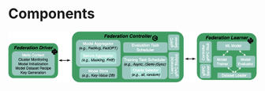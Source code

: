 Components
=============================

<div align="center">
 <img 
    src="../img/MetisFL-Components-Internal.png" width="700px", alt="MetisFL Components Overview">
</div>

<!-- This is a high-level overview of how federated training is performed and when and how the synchronization points between
the learners and the controller are created.

**1. Controller Training Assignment**\
The controller creates and assigns the task that each learner needs to run by sending to every learner (the state of)
the community model and any other learning parameters, such as the number of local updates, the learning hyperparameters
and any other necessary training information. Subsequently, the controller pings each learner though the respective gRPC
endpoint (see `RunTask` gRPC endpoint in `learner.proto`). 

**2. Learner Local Training** \
Upon receiving the training task, the learner starts training locally on its local dataset and once it completes its
training, it sends its local model along with any associated training metadata to the controller. At this point, the 
learner pings the controller and sends a local training completion request (see `MarkTaskCompleted` gRPC endpoint in `controller.proto`).

**3. Synchronization Points (a.k.a. Federation Round)** \
The controller receives the local models and if a quorum exists (e.g., received local models from all learners), then it
computes the new community model using the local models and their associated scaling factors
(e.g., number of training examples) and creates and reassigns the new training task to each learner. At this point a new
global training iteration begins.  -->

